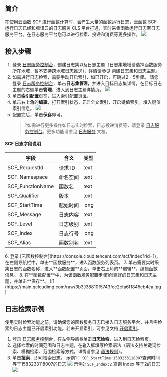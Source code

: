 ## 简介

在使用云函数 SCF 进行函数计算时，会产生大量的函数运行日志，云函数 SCF 运行日志已经和腾讯云的日志服务 CLS 平台打通，实时采集函数运行日志至日志服务平台。在日志服务平台您可以进行检索、投递和消费等更多操作。
![](https://main.qcloudimg.com/raw/ceb1528c2150af09913cac3c0a77f420.png)

## 接入步骤

1. 登录 [日志服务控制台](https://console.cloud.tencent.com/cls)，创建日志集以及日志主题（日志集地域请选择函数服务所在地域，暂不支持跨地域日志推送），详情请参见  [创建日志集和日志主题](https://cloud.tencent.com/document/product/614/34340)。
2. 如需进行日志检索，需要手动开启索引，如已开启，可跳过2 - 5步骤。
   请您登录 [日志服务控制台](https://console.cloud.tencent.com/cls)，单击**日志集管理**，并进入目标日志集详情，在目标日志主题的右侧单击**管理**，进入到日志主题详情页。
	 ![](https://main.qcloudimg.com/raw/2a893c050df77744420146457fc73376.jpg)
3. 单击**索引配置**页签，进入索引配置页面。
4. 单击右上角的**编辑**，打开索引状态，开启全文索引，开启键值索引，填入键值索引信息。
	 ![](https://main.qcloudimg.com/raw/6b5ba57bbe763e3438940d93a03a569e.jpg)
5. 配置完后，单击**保存**即可。	 
   > ?如需进行更多操作如日志实时检索，日志投递消费等，请登录 [日志服务控制台](https://console.cloud.tencent.com/cls)。更多功能请参见 [日志服务](https://cloud.tencent.com/document/product/614) 文档。
  #### SCF 日志字段说明
<table>
<thead>
<tr>
<th>字段</th>
<th>含义</th>
<th>类型</th>
</tr>
</thead>
<tbody><tr>
<td>SCF_RequestId</td>
<td>请求 ID</td>
<td>text</td>
</tr>
<tr>
<td>SCF_Namespace</td>
<td>命名空间</td>
<td>text</td>
</tr>
<tr>
<td>SCF_FunctionName</td>
<td>函数名</td>
<td>text</td>
</tr>
<tr>
<td>SCF_Qualifier</td>
<td>版本</td>
<td>text</td>
</tr>
<tr>
<td>SCF_StartTime</td>
<td>起始时间</td>
<td>long</td>
</tr>
<tr>
<td>SCF_Message</td>
<td>日志内容</td>
<td>text</td>
</tr>
<tr>
<td>SCF_Level</td>
<td>日志级别</td>
<td>text</td>
</tr>
<tr>
<td>SCF_Index</td>
<td>日志行号</td>
<td>long</td>
</tr>
<tr>
<td>SCF_Alias</td>
<td>函数别名</td>
<td>text</td>
</tr>
</tbody></table>
6. 登录 [云函数控制台](https://console.cloud.tencent.com/scf/index?rid=1)，在左侧导航栏中，单击**函数服务**，进入函数服务列表页。
7. 单击需要实时采集日志的函数名称，进入**函数配置**页面，单击右上角的**编辑**，编辑函数信息。
8. 在**函数配置**中，为该函数服务配置步骤1创建好的日志集和日志主题，并单击**保存**。
![](https://main.qcloudimg.com/raw/3b3038810f5743fec2cfa6f1845cb4ca.jpg)

## 日志检索示例

使用实时检索功能之前，请确保您的函数服务日志已接入日志服务平台，并且需检索的日志主题已开启索引功能。若未开启索引，可参见文档 [开启索引](https://cloud.tencent.com/document/product/614/16981)。

1. 登录 [日志服务控制台](https://console.cloud.tencent.com/cls)，在左侧导航栏单击**日志检索**，进入到日志检索页。
2. 选择检索的时间范围和日志主题，在输入框填写检索语法（语法支持关键词检索、模糊检索、范围检索等方式，详情请参见 [语法规则](https://cloud.tencent.com/document/product/614/16982)）。
3. 单击**搜索**，即可检索日志。
   示例1： `SCF_StartTime:1583233118007`查询时间等于1583233118007的日志
   ![](https://main.qcloudimg.com/raw/f687223e9a19f89c2de1878ebb009ce9.png)
   示例2: `SCF_Index:2` 查询 Index 等于2的日志
   ![](https://main.qcloudimg.com/raw/2243f7f8e3844ce638bbec7e71d72b59.png)


